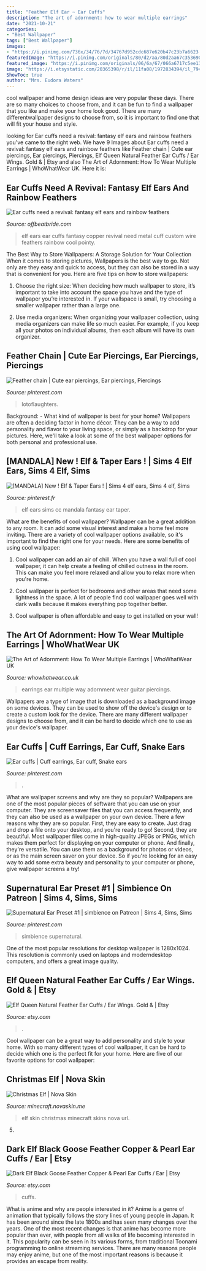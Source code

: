 ```yaml
---
title: "Feather Elf Ear ~ Ear Cuffs"
description: "The art of adornment: how to wear multiple earrings"
date: "2021-10-21"
categories:
- "Best Wallpaper"
tags: ["Best Wallpaper"]
images:
- "https://i.pinimg.com/736x/34/76/7d/34767d952cdc687e620b47c23b7a6623.jpg"
featuredImage: "https://i.pinimg.com/originals/80/d2/aa/80d2aa67c35369025079cd28d0d5e128.png"
featured_image: "https://i.pinimg.com/originals/06/6a/67/066a6717c5ee132c95404a81f54e27f6.jpg"
image: "https://i.etsystatic.com/20365398/r/il/11fa08/1972834394/il_794xN.1972834394_4a3g.jpg"
ShowToc: true
author: "Mrs. Eudora Waters"
---
```



cool wallpaper and home design ideas are very popular these days. There are so many choices to choose from, and it can be fun to find a wallpaper that you like and make your home look good. There are many differentwallpaper designs to choose from, so it is important to find one that will fit your house and style.

	

		
looking for Ear cuffs need a revival: fantasy elf ears and rainbow feathers you've came to the right web. We have 9 Images about Ear cuffs need a revival: fantasy elf ears and rainbow feathers like Feather chain | Cute ear piercings, Ear piercings, Piercings, Elf Queen Natural Feather Ear Cuffs / Ear Wings. Gold &amp; | Etsy and also The Art of Adornment: How To Wear Multiple Earrings | WhoWhatWear UK. Here it is:
		
    
## Ear Cuffs Need A Revival: Fantasy Elf Ears And Rainbow Feathers

<img loading=lazy src="https://i0.wp.com/offbeatbride.com/files/2017/06/73c78aa8e643b7a95719c81e638b09b9.jpg?fit=570%2C546&amp;ssl=1" onerror="this.onerror=null;this.src='https://tse3.mm.bing.net/th?id=OIP.16RP3QsO7-TdFSGbut6kLwHaHG&amp;pid=15.1';" alt="Ear cuffs need a revival: fantasy elf ears and rainbow feathers">

_Source: offbeatbride.com_

>elf ears ear cuffs fantasy copper revival need metal cuff custom wire feathers rainbow cool pointy. 

	

The Best Way to Store Wallpapers: A Storage Solution for Your Collection
When it comes to storing pictures, Wallpapers is the best way to go. Not only are they easy and quick to access, but they can also be stored in a way that is convenient for you. Here are five tips on how to store wallpapers:
1) Choose the right size: When deciding how much wallpaper to store, it’s important to take into account the space you have and the type of wallpaper you’re interested in. If your wallspace is small, try choosing a smaller wallpaper rather than a large one.

2) Use media organizers: When organizing your wallpaper collection, using media organizers can make life so much easier. For example, if you keep all your photos on individual albums, then each album will have its own organizer.

    
## Feather Chain | Cute Ear Piercings, Ear Piercings, Piercings

<img loading=lazy src="https://i.pinimg.com/originals/06/6a/67/066a6717c5ee132c95404a81f54e27f6.jpg" onerror="this.onerror=null;this.src='https://tse4.mm.bing.net/th?id=OIP.FZbyaYFqI14BlTBpZ4MIkgHaKZ&amp;pid=15.1';" alt="Feather chain | Cute ear piercings, Ear piercings, Piercings">

_Source: pinterest.com_

>lotoflaughters. 

	

Background: - What kind of wallpaper is best for your home?
Wallpapers are often a deciding factor in home décor. They can be a way to add personality and flavor to your living space, or simply as a backdrop for your pictures. Here, we'll take a look at some of the best wallpaper options for both personal and professional use.

    
## [MANDALA] New ! Elf &amp; Taper Ears ! | Sims 4 Elf Ears, Sims 4 Elf, Sims

<img loading=lazy src="https://i.pinimg.com/originals/80/d2/aa/80d2aa67c35369025079cd28d0d5e128.png" onerror="this.onerror=null;this.src='https://tse3.mm.bing.net/th?id=OIP.dyJQ22COv9-5Y1wzCxWV7AHaFj&amp;pid=15.1';" alt="[MANDALA] New ! Elf &amp; Taper Ears ! | Sims 4 elf ears, Sims 4 elf, Sims">

_Source: pinterest.fr_

>elf ears sims cc mandala fantasy ear taper. 

	

What are the benefits of cool wallpaper?
Wallpaper can be a great addition to any room. It can add some visual interest and make a home feel more inviting. There are a variety of cool wallpaper options available, so it's important to find the right one for your needs. Here are some benefits of using cool wallpaper: 
1. Cool wallpaper can add an air of chill. When you have a wall full of cool wallpaper, it can help create a feeling of chilled outness in the room. This can make you feel more relaxed and allow you to relax more when you're home. 

2. Cool wallpaper is perfect for bedrooms and other areas that need some lightness in the space. A lot of people find cool wallpaper goes well with dark walls because it makes everything pop together better. 

3. Cool wallpaper is often affordable and easy to get installed on your wall!

    
## The Art Of Adornment: How To Wear Multiple Earrings | WhoWhatWear UK

<img loading=lazy src="http://cliqueimg.com/cache/posts/img/uploads/current/images/0/64/793/main.original.640x0c.jpg" onerror="this.onerror=null;this.src='https://tse1.mm.bing.net/th?id=OIP.M6hJ-uQkOapTP_Fb-s0mmwHaIb&amp;pid=15.1';" alt="The Art of Adornment: How To Wear Multiple Earrings | WhoWhatWear UK">

_Source: whowhatwear.co.uk_

>earrings ear multiple way adornment wear guitar piercings. 

	

Wallpapers are a type of image that is downloaded as a background image on some devices. They can be used to show off the device's design or to create a custom look for the device. There are many different wallpaper designs to choose from, and it can be hard to decide which one to use as your device's wallpaper.

    
## Ear Cuffs | Cuff Earrings, Ear Cuff, Snake Ears

<img loading=lazy src="https://i.pinimg.com/originals/17/b3/d6/17b3d69adf95c25d9237f4116995d1f8.jpg" onerror="this.onerror=null;this.src='https://tse4.mm.bing.net/th?id=OIP.X0cqM2pVBUwzcs18Qm1tPQHaHa&amp;pid=15.1';" alt="Ear cuffs | Cuff earrings, Ear cuff, Snake ears">

_Source: pinterest.com_

>. 

	

What are wallpaper screens and why are they so popular?
Wallpapers are one of the most popular pieces of software that you can use on your computer. They are screensaver files that you can access frequently, and they can also be used as a wallpaper on your own device. There a few reasons why they are so popular. First, they are easy to create. Just drag and drop a file onto your desktop, and you're ready to go! Second, they are beautiful. Most wallpaper files come in high-quality JPEGs or PNGs, which makes them perfect for displaying on your computer or phone. And finally, they're versatile. You can use them as a background for photos or videos, or as the main screen saver on your device. So if you're looking for an easy way to add some extra beauty and personality to your computer or phone, give wallpaper screens a try!

    
## Supernatural Ear Preset #1 | Simbience On Patreon | Sims 4, Sims, Sims

<img loading=lazy src="https://i.pinimg.com/736x/34/76/7d/34767d952cdc687e620b47c23b7a6623.jpg" onerror="this.onerror=null;this.src='https://tse4.mm.bing.net/th?id=OIP.KQcfrZwjJH3fYE0dOkhINwHaGR&amp;pid=15.1';" alt="Supernatural Ear Preset #1 | simbience on Patreon | Sims 4, Sims, Sims">

_Source: pinterest.com_

>simbience supernatural. 

	

One of the most popular resolutions for desktop wallpaper is 1280x1024. This resolution is commonly used on laptops and moderndesktop computers, and offers a great image quality.

    
## Elf Queen Natural Feather Ear Cuffs / Ear Wings. Gold &amp; | Etsy

<img loading=lazy src="https://i.etsystatic.com/20365398/r/il/41e347/1972795116/il_fullxfull.1972795116_chn0.jpg" onerror="this.onerror=null;this.src='https://tse1.mm.bing.net/th?id=OIP.JuhWIsDClSBkNGZ90FmT5wHaE7&amp;pid=15.1';" alt="Elf Queen Natural Feather Ear Cuffs / Ear Wings. Gold &amp; | Etsy">

_Source: etsy.com_

>. 

	

Cool wallpaper can be a great way to add personality and style to your home. With so many different types of cool wallpaper, it can be hard to decide which one is the perfect fit for your home. Here are five of our favorite options for cool wallpaper: 

    
## Christmas Elf | Nova Skin

<img loading=lazy src="https://lh3.googleusercontent.com/FxYmKNwvSx_-0ugc547qsDMCcmcms51MBDyLYoPL7Kd0yWRFoUfJnxzPEmOUKo4no-f1pEPI_OZkYtehwzTn=s500" onerror="this.onerror=null;this.src='https://tse1.mm.bing.net/th?id=OIP.qTYTY90L63v9GbbVpt8YPAHaO9&amp;pid=15.1';" alt="Christmas Elf | Nova Skin">

_Source: minecraft.novaskin.me_

>elf skin christmas minecraft skins nova url. 

	

5.

    
## Dark Elf Black Goose Feather Copper &amp; Pearl Ear Cuffs / Ear | Etsy

<img loading=lazy src="https://i.etsystatic.com/20365398/r/il/11fa08/1972834394/il_794xN.1972834394_4a3g.jpg" onerror="this.onerror=null;this.src='https://tse4.mm.bing.net/th?id=OIP.A7SJg-2hvLlyCQNah9UyjAHaFj&amp;pid=15.1';" alt="Dark Elf Black Goose Feather Copper &amp; Pearl Ear Cuffs / Ear | Etsy">

_Source: etsy.com_

>cuffs. 

	

What is anime and why are people interested in it?
Anime is a genre of animation that typically follows the story lines of young people in Japan. It has been around since the late 1800s and has seen many changes over the years. One of the most recent changes is that anime has become more popular than ever, with people from all walks of life becoming interested in it. This popularity can be seen in its various forms, from traditional Toonami programming to online streaming services. There are many reasons people may enjoy anime, but one of the most important reasons is because it provides an escape from reality.

